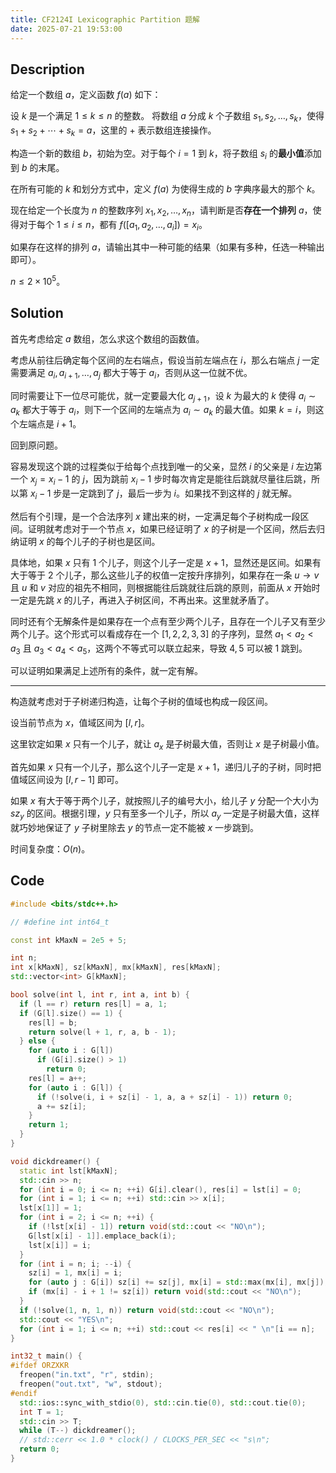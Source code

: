 ```yaml
---
title: CF2124I Lexicographic Partition 题解
date: 2025-07-21 19:53:00
---
```


## Description

给定一个数组 $a$，定义函数 $f(a)$ 如下：

设 $k$ 是一个满足 $1 \leq k \leq n$ 的整数。
将数组 $a$ 分成 $k$ 个子数组 $s_1, s_2, \ldots, s_k$，使得 $s_1 + s_2 + \cdots + s_k = a$，这里的 $+$ 表示数组连接操作。

构造一个新的数组 $b$，初始为空。对于每个 $i = 1$ 到 $k$，将子数组 $s_i$ 的**最小值**添加到 $b$ 的末尾。

在所有可能的 $k$ 和划分方式中，定义 $f(a)$ 为使得生成的 $b$ 字典序最大的那个 $k$。

现在给定一个长度为 $n$ 的整数序列 $x_1, x_2, \ldots, x_n$，请判断是否**存在一个排列** $a$，使得对于每个 $1 \leq i \leq n$，都有 $f([a_1, a_2, \ldots, a_i]) = x_i$。

如果存在这样的排列 $a$，请输出其中一种可能的结果（如果有多种，任选一种输出即可）。

$n\leq 2\times 10^5$。

## Solution

首先考虑给定 $a$ 数组，怎么求这个数组的函数值。

考虑从前往后确定每个区间的左右端点，假设当前左端点在 $i$，那么右端点 $j$ 一定需要满足 $a_i,a_{i+1},\ldots,a_j$ 都大于等于 $a_i$，否则从这一位就不优。

同时需要让下一位尽可能优，就一定要最大化 $a_{j+1}$，设 $k$ 为最大的 $k$ 使得 $a_i\sim a_k$ 都大于等于 $a_i$，则下一个区间的左端点为 $a_i\sim a_k$ 的最大值。如果 $k=i$，则这个左端点是 $i+1$。

回到原问题。

容易发现这个跳的过程类似于给每个点找到唯一的父亲，显然 $i$ 的父亲是 $i$ 左边第一个 $x_j=x_i-1$ 的 $j$，因为跳前 $x_i-1$ 步时每次肯定是能往后跳就尽量往后跳，所以第 $x_i-1$ 步是一定跳到了 $j$，最后一步为 $i$。如果找不到这样的 $j$ 就无解。

然后有个引理，是一个合法序列 $x$ 建出来的树，一定满足每个子树构成一段区间。证明就考虑对于一个节点 $x$，如果已经证明了 $x$ 的子树是一个区间，然后去归纳证明 $x$ 的每个儿子的子树也是区间。

具体地，如果 $x$ 只有 $1$ 个儿子，则这个儿子一定是 $x+1$，显然还是区间。如果有大于等于 $2$ 个儿子，那么这些儿子的权值一定按升序排列，如果存在一条 $u\to v$ 且 $u$ 和 $v$ 对应的祖先不相同，则根据能往后跳就往后跳的原则，前面从 $x$ 开始时一定是先跳 $x$ 的儿子，再进入子树区间，不再出来。这里就矛盾了。

同时还有个无解条件是如果存在一个点有至少两个儿子，且存在一个儿子又有至少两个儿子。这个形式可以看成存在一个 $[1,2,2,3,3]$ 的子序列，显然 $a_1<a_2<a_3$ 且 $a_3<a_4<a_5$，这两个不等式可以联立起来，导致 $4,5$ 可以被 $1$ 跳到。

可以证明如果满足上述所有的条件，就一定有解。

---

构造就考虑对于子树递归构造，让每个子树的值域也构成一段区间。

设当前节点为 $x$，值域区间为 $[l,r]$。

这里钦定如果 $x$ 只有一个儿子，就让 $a_x$ 是子树最大值，否则让 $x$ 是子树最小值。

首先如果 $x$ 只有一个儿子，那么这个儿子一定是 $x+1$，递归儿子的子树，同时把值域区间设为 $[l,r-1]$ 即可。

如果 $x$ 有大于等于两个儿子，就按照儿子的编号大小，给儿子 $y$ 分配一个大小为 $sz_y$ 的区间。根据引理，$y$ 只有至多一个儿子，所以 $a_y$ 一定是子树最大值，这样就巧妙地保证了 $y$ 子树里除去 $y$ 的节点一定不能被 $x$ 一步跳到。

时间复杂度：$O(n)$。

## Code

```cpp
#include <bits/stdc++.h>

// #define int int64_t

const int kMaxN = 2e5 + 5;

int n;
int x[kMaxN], sz[kMaxN], mx[kMaxN], res[kMaxN];
std::vector<int> G[kMaxN];

bool solve(int l, int r, int a, int b) {
  if (l == r) return res[l] = a, 1;
  if (G[l].size() == 1) {
    res[l] = b;
    return solve(l + 1, r, a, b - 1);
  } else {
    for (auto i : G[l])
      if (G[i].size() > 1)
        return 0;
    res[l] = a++;
    for (auto i : G[l]) {
      if (!solve(i, i + sz[i] - 1, a, a + sz[i] - 1)) return 0;
      a += sz[i];
    }
    return 1;
  }
}

void dickdreamer() {
  static int lst[kMaxN];
  std::cin >> n;
  for (int i = 0; i <= n; ++i) G[i].clear(), res[i] = lst[i] = 0;
  for (int i = 1; i <= n; ++i) std::cin >> x[i];
  lst[x[1]] = 1;
  for (int i = 2; i <= n; ++i) {
    if (!lst[x[i] - 1]) return void(std::cout << "NO\n");
    G[lst[x[i] - 1]].emplace_back(i);
    lst[x[i]] = i;
  }
  for (int i = n; i; --i) {
    sz[i] = 1, mx[i] = i;
    for (auto j : G[i]) sz[i] += sz[j], mx[i] = std::max(mx[i], mx[j]);
    if (mx[i] - i + 1 != sz[i]) return void(std::cout << "NO\n");
  }
  if (!solve(1, n, 1, n)) return void(std::cout << "NO\n");
  std::cout << "YES\n";
  for (int i = 1; i <= n; ++i) std::cout << res[i] << " \n"[i == n];
}

int32_t main() {
#ifdef ORZXKR
  freopen("in.txt", "r", stdin);
  freopen("out.txt", "w", stdout);
#endif
  std::ios::sync_with_stdio(0), std::cin.tie(0), std::cout.tie(0);
  int T = 1;
  std::cin >> T;
  while (T--) dickdreamer();
  // std::cerr << 1.0 * clock() / CLOCKS_PER_SEC << "s\n";
  return 0;
}
```